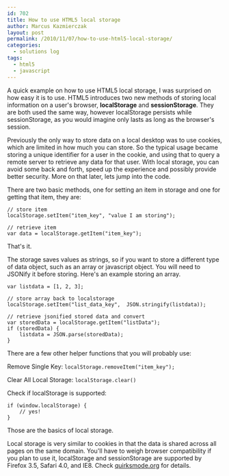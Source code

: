 ```yaml
---
id: 702
title: How to use HTML5 local storage
author: Marcus Kazmierczak
layout: post
permalink: /2010/11/07/how-to-use-html5-local-storage/
categories:
  - solutions log
tags:
  - html5
  - javascript
---
```

A quick example on how to use HTML5 local storage, I was surprised on how easy it is to use. HTML5 introduces two new methods of storing local information on a user's browser, **localStorage** and **sessionStorage**. They are both used the same way, however localStorage persists while sessionStorage, as you would imagine only lasts as long as the browser's session.

Previously the only way to store data on a local desktop was to use cookies, which are limited in how much you can store. So the typical usage became storing a unique identifier for a user in the cookie, and using that to query a remote server to retrieve any data for that user. With local storage, you can avoid some back and forth, speed up the experience and possibly provide better security. More on that later, lets jump into the code.

There are two basic methods, one for setting an item in storage and one for getting that item, they are:

<pre><code class="javascript">// store item
localStorage.setItem("item_key", "value I am storing");

// retrieve item
var data = localStorage.getItem("item_key");
</code></pre>

That's it.

The storage saves values as strings, so if you want to store a different type of data object, such as an array or javascript object. You will need to JSONify it before storing. Here's an example storing an array.

<pre><code class="javascript">var listdata = [1, 2, 3];

// store array back to localstorage
localStorage.setItem("list_data_key",  JSON.stringify(listdata));

// retrieve jsonified stored data and convert
var storedData = localStorage.getItem("listData");
if (storedData) {
    listdata = JSON.parse(storedData);
}
</code></pre>

There are a few other helper functions that you will probably use:

Remove Single Key: `localStorage.removeItem("item_key");`

Clear All Local Storage: `localStorage.clear()`

Check if localStorage is supported:

<pre><code class="javascript">if (window.localStorage) {
    // yes!
}</code></pre>

Those are the basics of local storage.

Local storage is very similar to cookies in that the data is shared across all pages on the same domain. You'll have to weigh browser compatibility if you plan to use it, localStorage and sessionStorage are supported by Firefox 3.5, Safari 4.0, and IE8. Check [quirksmode.org][1] for details.

 [1]: http://quirksmode.org